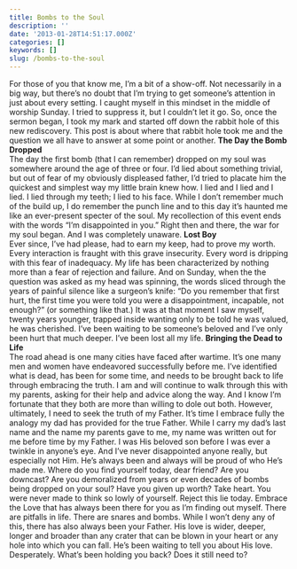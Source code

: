 ```yaml
---
title: Bombs to the Soul
description: ''
date: '2013-01-28T14:51:17.000Z'
categories: []
keywords: []
slug: /bombs-to-the-soul
---
```

For those of you that know me, I’m a bit of a show-off. Not necessarily in a big way, but there’s no doubt that I’m trying to get someone’s attention in just about every setting. I caught myself in this mindset in the middle of worship Sunday. I tried to suppress it, but I couldn’t let it go. So, once the sermon began, I took my mark and started off down the rabbit hole of this new rediscovery. This post is about where that rabbit hole took me and the question we all have to answer at some point or another.
**The Day the Bomb Dropped**  
The day the first bomb (that I can remember) dropped on my soul was somewhere around the age of three or four. I’d lied about something trivial, but out of fear of my obviously displeased father, I’d tried to placate him the quickest and simplest way my little brain knew how. I lied and I lied and I lied. I lied through my teeth; I lied to his face. While I don’t remember much of the build up, I do remember the punch line and to this day it’s haunted me like an ever-present specter of the soul. My recollection of this event ends with the words “I’m disappointed in you.” Right then and there, the war for my soul began. And I was completely unaware.
**Lost Boy**  
Ever since, I’ve had please, had to earn my keep, had to prove my worth. Every interaction is fraught with this grave insecurity. Every word is dripping with this fear of inadequacy. My life has been characterized by nothing more than a fear of rejection and failure. And on Sunday, when the the question was asked as my head was spinning, the words sliced through the years of painful silence like a surgeon’s knife: “Do you remember that first hurt, the first time you were told you were a disappointment, incapable, not enough?” (or something like that.) It was at that moment I saw myself, twenty years younger, trapped inside wanting only to be told he was valued, he was cherished. I’ve been waiting to be someone’s beloved and I’ve only been hurt that much deeper. I’ve been lost all my life.
**Bringing the Dead to Life**  
The road ahead is one many cities have faced after wartime. It’s one many men and women have endeavored successfully before me. I’ve identified what is dead, has been for some time, and needs to be brought back to life through embracing the truth. I am and will continue to walk through this with my parents, asking for their help and advice along the way. And I know I’m fortunate that they both are more than willing to dole out both. However, ultimately, I need to seek the truth of my Father. It’s time I embrace fully the analogy my dad has provided for the true Father. While I carry my dad’s last name and the name my parents gave to me, my name was written out for me before time by my Father. I was His beloved son before I was ever a twinkle in anyone’s eye. And I’ve never disappointed anyone really, but especially not Him. He’s always been and always will be proud of who He’s made me.
Where do you find yourself today, dear friend? Are you downcast? Are you demoralized from years or even decades of bombs being dropped on your soul? Have you given up worth? Take heart. You were never made to think so lowly of yourself. Reject this lie today. Embrace the Love that has always been there for you as I’m finding out myself. There are pitfalls in life. There are snares and bombs. While I won’t deny any of this, there has also always been your Father. His love is wider, deeper, longer and broader than any crater that can be blown in your heart or any hole into which you can fall. He’s been waiting to tell you about His love. Desperately. What’s been holding you back? Does it still need to?
